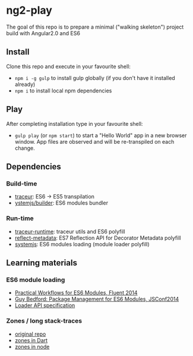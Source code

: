 ng2-play
========

The goal of this repo is to prepare a minimal ("walking skeleton") project build with Angular2.0 and ES6

## Install

Clone this repo and execute in your favourite shell:

* `npm i -g gulp` to install gulp globally (if you don't have it installed already)
* `npm i` to install local npm dependencies

## Play

After completing installation type in your favourite shell:

* `gulp play` (or `npm start`) to start a "Hello World" app in a new browser window. App files are observed and will be re-transpiled on each change.

## Dependencies

### Build-time

* [traceur](https://github.com/google/traceur-compiler): ES6 -> ES5 transpilation
* [ystemjs/builder](https://github.com/systemjs/builder): ES6 modules bundler

### Run-time

* [traceur-runtime](https://github.com/google/traceur-compiler): traceur utils and ES6 polyfill
* [reflect-metadata](https://github.com/rbuckton/ReflectDecorators): ES7 Reflection API for Decorator Metadata polyfill
* [systemjs](https://github.com/systemjs/systemjs): ES6 modules loading (module loader polyfill)

## Learning materials

### ES6 module loading

* [Practical Workflows for ES6 Modules, Fluent 2014](https://www.youtube.com/watch?v=0VUjM-jJf2U)
* [Guy Bedford: Package Management for ES6 Modules, JSConf2014](https://www.youtube.com/watch?v=szJjsduHBQQ)
* [Loader API specification](http://whatwg.github.io/loader/) 

### Zones / long stack-traces

* [original repo](https://github.com/angular/zone.js)
* [zones in Dart](https://www.dartlang.org/articles/zones/)
* [zones in node](http://strongloop.com/strongblog/comparing-node-js-promises-trycatch-zone-js-angular/)